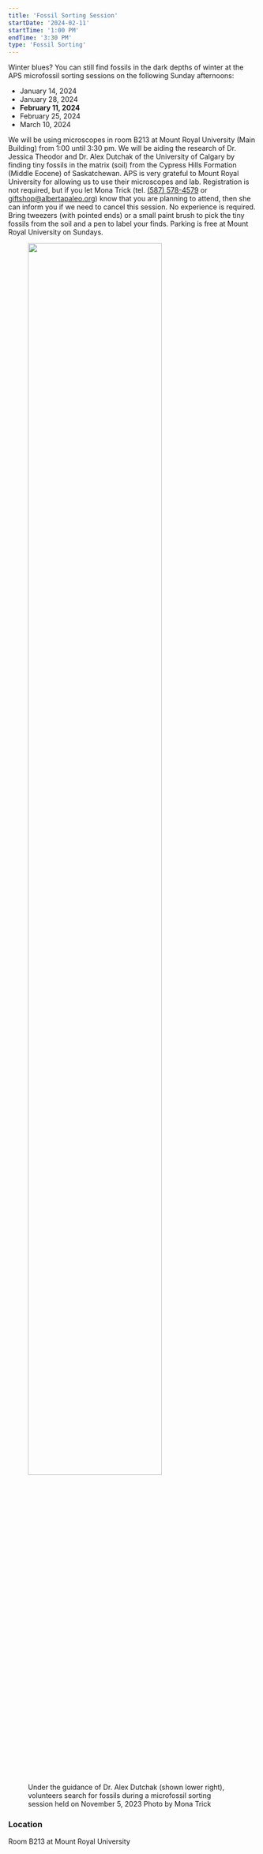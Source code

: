 ```yaml
---
title: 'Fossil Sorting Session'
startDate: '2024-02-11'
startTime: '1:00 PM'
endTime: '3:30 PM'
type: 'Fossil Sorting'
---
```


Winter blues? You can still find fossils in the dark depths of winter at the APS microfossil sorting sessions on the following Sunday afternoons:

-   January 14, 2024
-   January 28, 2024
-   **February 11, 2024**
-   February 25, 2024
-   March 10, 2024

We will be using microscopes in room B213 at Mount Royal University (Main Building)
from 1:00 until 3:30 pm. We will be aiding the research of Dr. Jessica Theodor and Dr.
Alex Dutchak of the University of Calgary by finding tiny fossils in the matrix (soil)
from the Cypress Hills Formation (Middle Eocene) of Saskatchewan. APS is very
grateful to Mount Royal University for allowing us to use their microscopes and lab.
Registration is not required, but if you let Mona Trick (tel. <a href="tel:(587) 578-4579">(587) 578-4579</a> or
<a href="mailto:giftshop@albertapaleo.org">giftshop@albertapaleo.org</a>) know that you are planning to attend, then she can inform
you if we need to cancel this session. No experience is required. Bring tweezers (with
pointed ends) or a small paint brush to pick the tiny fossils from the soil and a pen to
label your finds. Parking is free at Mount Royal University on Sundays.

<figure>
<img style="width: 80%;" src="/events/20231105_fossilSorting.jpg" />
<figcaption>Under the guidance of Dr. Alex Dutchak (shown lower right), volunteers search
for fossils during a microfossil sorting session held on November 5, 2023
Photo by Mona Trick</figcaption>
</figure>

### Location

Room B213 at Mount Royal University
